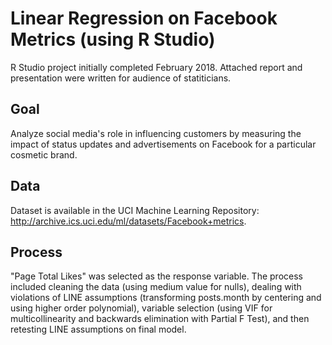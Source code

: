 # Linear Regression on Facebook Metrics (using R Studio)



R Studio project initially completed February 2018. Attached report and presentation were written for audience of statiticians. 

Goal
--------------------
Analyze social media's role in influencing customers by measuring the impact of status updates and advertisements on Facebook for a particular cosmetic brand. 

Data
--------------------
Dataset is available in the UCI Machine Learning Repository: http://archive.ics.uci.edu/ml/datasets/Facebook+metrics. 

Process
--------------------
"Page Total Likes" was selected as the response variable. The process included cleaning the data (using medium value for nulls), dealing with violations of LINE assumptions (transforming posts.month by centering and using higher order polynomial), variable selection (using VIF for multicollinearity and backwards elimination with Partial F Test), and then retesting LINE assumptions on final model. 


